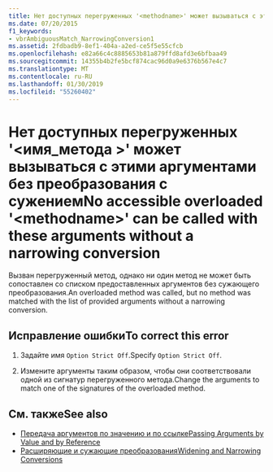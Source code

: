 ```yaml
---
title: Нет доступных перегруженных '<methodname>' может вызываться с этими аргументами без преобразования с сужением
ms.date: 07/20/2015
f1_keywords:
- vbrAmbiguousMatch_NarrowingConversion1
ms.assetid: 2fdbadb9-8ef1-404a-a2ed-ce5f5e55cfcb
ms.openlocfilehash: e82a66c4c8885653b81a879ffd8afd3e6bfbaa49
ms.sourcegitcommit: 14355b4b2fe5bcf874cac96d0a9e6376b567e4c7
ms.translationtype: MT
ms.contentlocale: ru-RU
ms.lasthandoff: 01/30/2019
ms.locfileid: "55260402"
---
```

# <a name="no-accessible-overloaded-methodname-can-be-called-with-these-arguments-without-a-narrowing-conversion"></a><span data-ttu-id="53273-102">Нет доступных перегруженных '\<имя_метода >' может вызываться с этими аргументами без преобразования с сужением</span><span class="sxs-lookup"><span data-stu-id="53273-102">No accessible overloaded '\<methodname>' can be called with these arguments without a narrowing conversion</span></span>
<span data-ttu-id="53273-103">Вызван перегруженный метод, однако ни один метод не может быть сопоставлен со списком предоставленных аргументов без сужающего преобразования.</span><span class="sxs-lookup"><span data-stu-id="53273-103">An overloaded method was called, but no method was matched with the list of provided arguments without a narrowing conversion.</span></span>  
  
## <a name="to-correct-this-error"></a><span data-ttu-id="53273-104">Исправление ошибки</span><span class="sxs-lookup"><span data-stu-id="53273-104">To correct this error</span></span>  
  
1.  <span data-ttu-id="53273-105">Задайте имя `Option Strict Off`.</span><span class="sxs-lookup"><span data-stu-id="53273-105">Specify `Option Strict Off`.</span></span>  
  
2.  <span data-ttu-id="53273-106">Измените аргументы таким образом, чтобы они соответствовали одной из сигнатур перегруженного метода.</span><span class="sxs-lookup"><span data-stu-id="53273-106">Change the arguments to match one of the signatures of the overloaded method.</span></span>  
  
## <a name="see-also"></a><span data-ttu-id="53273-107">См. также</span><span class="sxs-lookup"><span data-stu-id="53273-107">See also</span></span>
- [<span data-ttu-id="53273-108">Передача аргументов по значению и по ссылке</span><span class="sxs-lookup"><span data-stu-id="53273-108">Passing Arguments by Value and by Reference</span></span>](../../visual-basic/programming-guide/language-features/procedures/passing-arguments-by-value-and-by-reference.md)
- [<span data-ttu-id="53273-109">Расширяющие и сужающие преобразования</span><span class="sxs-lookup"><span data-stu-id="53273-109">Widening and Narrowing Conversions</span></span>](../../visual-basic/programming-guide/language-features/data-types/widening-and-narrowing-conversions.md)
